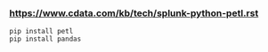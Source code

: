 ### https://www.cdata.com/kb/tech/splunk-python-petl.rst

    pip install petl
    pip install pandas
